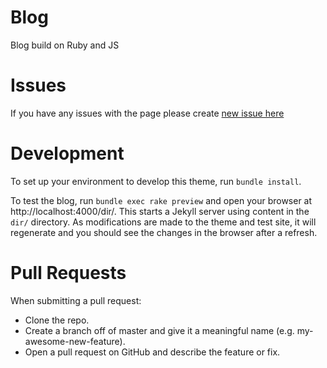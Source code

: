 # Blog
Blog build on Ruby and JS

# Issues
If you have any issues with the page please create [new issue here](https://github.com/igorkowalczyk/blog/issues)

# Development
To set up your environment to develop this theme, run `bundle install`.

To test the blog, run `bundle exec rake preview` and open your browser at http://localhost:4000/dir/. This starts a Jekyll server using content in the `dir/` directory. As modifications are made to the theme and test site, it will regenerate and you should see the changes in the browser after a refresh.

# Pull Requests
When submitting a pull request:

- Clone the repo.
- Create a branch off of master and give it a meaningful name (e.g. my-awesome-new-feature).
- Open a pull request on GitHub and describe the feature or fix.
